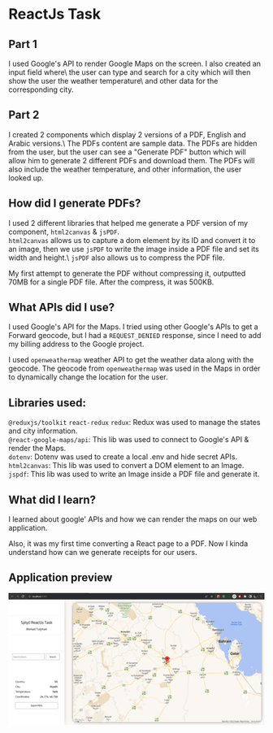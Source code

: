 # ReactJs Task

## Part 1

I used Google's API to render Google Maps on the screen. I also created an input field where\ the user can type and search for a city which will then show the user the weather temperature\ and other data for the corresponding city.

## Part 2

I created 2 components which display 2 versions of a PDF, English and Arabic versions.\ The PDFs content are sample data. The PDFs are hidden from the user, but the user can see a "Generate PDF" button which will allow him to generate 2 different PDFs and download them.
The PDFs will also include the weather temperature, and other information, the user looked up.

## How did I generate PDFs?

I used 2 different libraries that helped me generate a PDF version of my component,
`html2canvas` & `jsPDF`.\
`html2canvas` allows us to capture a dom element by its ID and convert it to an image, then we use `jsPDF` to write the image inside a PDF file and set its width and height.\ `jsPDF` also allows us to compress the PDF file.

My first attempt to generate the PDF without compressing it, outputted 70MB for a single PDF file. After the compress, it was 500KB.

## What APIs did I use?

I used Google's API for the Maps. I tried using other Google's APIs to get a Forward geocode, but I had a `REQUEST_DENIED` response, since I need to add my billing address to the Google project.

I used `openweathermap` weather API to get the weather data along with the geocode. The geocode from `openweathermap` was used in the Maps in order to dynamically change the location for the user.

## Libraries used:

`@reduxjs/toolkit`
`react-redux`
`redux`: Redux was used to manage the states and city information.\
`@react-google-maps/api`: This lib was used to connect to Google's API & render the Maps.\
`dotenv`: Dotenv was used to create a local .env and hide secret APIs.\
`html2canvas`: This lib was used to convert a DOM element to an Image.\
`jspdf`: This lib was used to write an Image inside a PDF file and generate it.

## What did I learn?

I learned about google' APIs and how we can render the maps on our web application.

Also, it was my first time converting a React page to a PDF. Now I kinda understand how can we generate receipts for our users.

## Application preview

![Final App](https://github.com/turjumann/react-task/blob/main/src/Assets/After.png?raw=true)
